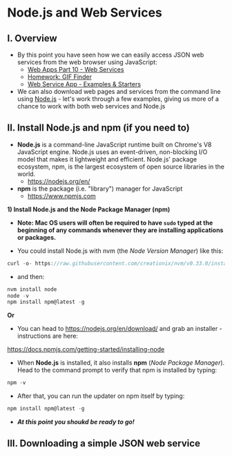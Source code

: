 # Node.js and Web Services

## I. Overview

- By this point you have seen how we can easily access JSON web services from the web browser using JavaScript:
  - [Web Apps Part 10 - Web Services](https://github.com/tonethar/IGME-230-Master/blob/master/notes/web-apps-10.md)
  - [Homework: GIF Finder](https://github.com/tonethar/IGME-230-Master/blob/master/notes/HW-gif-finder.md)
  - [Web Service App - Examples & Starters](https://github.com/tonethar/IGME-230-Master/blob/master/notes/web-service-app-starters.md)
- We can also download web pages and services from the command line using [Node.js](https://nodejs.org/en/) - let's work through a few examples, giving us more of a chance to work with both web services and Node.js

## II. Install Node.js and npm (if you need to)

- **Node.js** is a command-line JavaScript runtime built on Chrome's V8 JavaScript engine. Node.js uses an event-driven, non-blocking I/O model that makes it lightweight and efficient. Node.js' package ecosystem, npm, is the largest ecosystem of open source libraries in the world.
  - https://nodejs.org/en/
- **npm** is the package (i.e. "library") manager for JavaScript
  - https://www.npmjs.com
  
 **1) Install Node.js and the Node Package Manager (npm)**
 
- **Note: Mac OS users will often be required to have `sudo` typed at the beginning of any commands whenever they are installing applications or packages.**
 
- You could install Node.js with nvm (the *Node Version Manager*) like this:
 
 ```js
 curl -o- https://raw.githubusercontent.com/creationix/nvm/v0.33.0/install.sh | bash
 ```
 
 - and then: 
 
 ```js
 nvm install node
 node -v
 npm install npm@latest -g
 ```
 
 **Or**
 
 - You can head to https://nodejs.org/en/download/ and grab an installer - instructions are here:
 
 https://docs.npmjs.com/getting-started/installing-node
 
 - When **Node.js** is installed, it also installs **npm** (*Node Package Manager*). Head to the command prompt to verify that npm is installed by typing:
 
 ```js
 npm -v
 ```
 
 - After that, you can run the updater on npm itself by typing:
 
 ```js
 npm install npm@latest -g
 ```
 
 - ***At this point you shoukd be ready to go!***
 
## III. Downloading a simple JSON web service
